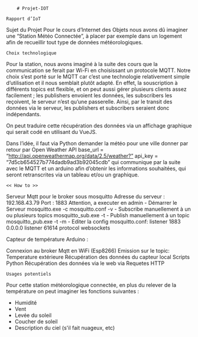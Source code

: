         # Projet-IOT

    Rapport d’IoT
    
Sujet du Projet
Pour le cours d’Internet des Objets nous avons dû imaginer une “Station Météo Connectée”, à placer par exemple dans un logement afin de recueillir tout type de données météorologiques.

    Choix technologique
Pour la station, nous avons imaginé à la suite des cours que la communication se ferait par Wi-Fi en choisissant un protocole MQTT. Notre choix s’est porté sur le MQTT car c’est une technologie relativement simple d’utilisation et il nous semblait plutôt adapté. En effet, la souscription à différents topics est flexible, et on peut aussi gérer plusieurs clients assez facilement ; les publishers envoient les données, les subscribers les reçoivent, le serveur n’est qu’une passerelle. Ainsi, par le transit des données via le serveur, les publishers et subscribers seraient donc indépendants.

On peut traduire cette récupération des données via un affichage graphique qui serait codé en utilisant du VueJS.

Dans l’idée, il faut via Python demander la météo pour une ville donner par retour par Open Weather API base_url = “http://api.openweathermap.org/data/2.5/weather?” api_key = “7d5cb654527b774dadb9ad3b92045cdb” qui communique par la suite avec le MQTT et un arduino afin d’obtenir les informations souhaitées, qui seront retranscrites via un tableau et/ou un graphique.

    << How to >>
Serveur Mqtt pour le broker sous mosquitto Adresse du serveur : 192.168.43.79 Port : 1883 Attention, a executer en admin - Démarrer le Serveur mosquitto.exe -c mosquitto.conf -v - Subscribe manuellement à un ou plusieurs topics mosquitto_sub.exe -t - Publish manuellement à un topic mosquitto_pub.exe -t -m - Editer la config mosquitto.conf: listener 1883 0.0.0.0 listener 61614 protocol websockets

Capteur de température Arduino :

Connexion au broker Mqtt en WiFi (Esp8266) Emission sur le topic: Temperature extérieure
Récupération des données du capteur local
Scripts Python Récupération des données via le web via Requetes HTTP

    Usages potentiels
Pour cette station météorologique connectée, en plus du relever de la température on peut imaginer les fonctions suivantes :

+ Humidité
+ Vent
+ Levée du soleil
+ Coucher de soleil
+ Description du ciel (s'il fait nuageux, etc)
